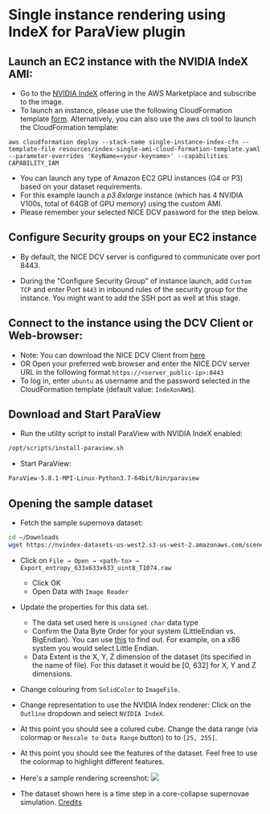 # Single instance rendering using IndeX for ParaView plugin

## Launch an EC2 instance with the NVIDIA IndeX AMI:

- Go to the [NVIDIA IndeX](http://aws.amazon.com/marketplace/pp/B08H4D3QZR) offering in the AWS Marketplace and subscribe to the image.
- To launch an instance, please use the following CloudFormation template [form](https://console.aws.amazon.com/cloudformation/home?#/stacks/create/template?templateURL=https://s3.amazonaws.com/awsmp-fulfillment-cf-templates-prod/2d798e89-e16a-4f0c-832f-938c342f6c29.3e0d1257-5054-4b23-b8be-a53904a6fd68.template). Alternatively, you can also use the aws cli tool to launch the CloudFormation template:
```
aws cloudformation deploy --stack-name single-instance-index-cfn --template-file resources/index-single-ami-cloud-formation-template.yaml --parameter-overrides 'KeyName=<your-keyname>' --capabilities CAPABILITY_IAM
```

- You can launch any type of Amazon EC2 GPU instances (G4 or P3) based on your dataset requirements.
- For this example launch a *p3.8xlarge* instance (which has 4 NVIDIA V100s, total of 64GB of GPU memory) using the custom AMI.
- Please remember your selected NICE DCV password for the step below.

## Configure Security groups on your EC2 instance

- By default, the NICE DCV server is configured to communicate over port 8443.

- During the "Configure Security Group" of instance launch, add `Custom TCP` and enter Port `8443` in inbound rules of the security group for the instance. You might want to add the SSH port as well at this stage.

## Connect to the instance using the DCV Client or Web-browser:

- Note: You can download the NICE DCV Client from [here](https://download.nice-dcv.com/)
- OR Open your preferred web browser and enter the NICE DCV server URL in the following format `https://<server_public-ip>:8443`
- To log in, enter `ubuntu` as username and the password selected in the CloudFormation template (default value: `IndeXonAW$`).

## Download and Start ParaView

- Run the utility script to install ParaView with NVIDIA IndeX enabled:
```sh
/opt/scripts/install-paraview.sh
```

- Start ParaView:
```sh
ParaView-5.8.1-MPI-Linux-Python3.7-64bit/bin/paraview
```

## Opening the sample dataset

- Fetch the sample supernova dataset:
```sh
cd ~/Downloads
wget https://nvindex-datasets-us-west2.s3-us-west-2.amazonaws.com/scenes/00-supernova_ncsa_small/data/Export_entropy_633x633x633_uint8_T1074.raw 
```

- Click on `File → Open → <path-to> → Export_entropy_633x633x633_uint8_T1074.raw`
    - Click OK
    - Open Data with `Image Reader`

- Update the properties for this data set.
    - The data set used here is `unsigned char` data type
    - Confirm the Data Byte Order for your system (LittleEndian vs. BigEndian). You can use [this](https://www.geeksforgeeks.org/little-and-big-endian-mystery/) to find out. For example, on a x86 system you would select Little Endian.
    - Data Extent is the X, Y, Z dimension of the dataset (its specified in the name of file). For this dataset it would be [0, 632] for X, Y and Z dimensions.

- Change colouring from `SolidColor` to `ImageFile`.

- Change representation to use the NVIDIA Index renderer: Click on the `Outline` dropdown and select `NVIDIA IndeX`.

- At this point you should see a colured cube. Change the data range (via colormap or `Rescale to Data Range` button) to  to `[25, 255]`.

- At this point you should see the features of the dataset. Feel free to use the colormap to highlight different features.

- Here's a sample rendering screenshot:
![](images/paraview_supernova.jpeg)

- The dataset shown here is a time step in a core-collapse supernovae simulation. [Credits](https://github.com/NVIDIA/nvindex-cloud/blob/master/doc/datasets.md#core-collapse-supernova)

